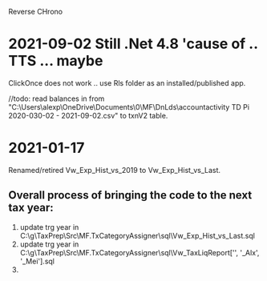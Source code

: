 ﻿Reverse CHrono

# 2021-09-02  Still .Net 4.8 'cause of .. TTS ... maybe
ClickOnce does not work .. use Rls folder as an installed/published app.

//todo: read balances in from "C:\Users\alexp\OneDrive\Documents\0\MF\DnLds\accountactivity TD Pi 2020-030-02  -  2021-09-02.csv" to txnV2 table.


# 2021-01-17
  Renamed/retired Vw_Exp_Hist_vs_2019 to Vw_Exp_Hist_vs_Last.

 ## Overall process of bringing the code to the next tax year:
  1. update trg year in C:\g\TaxPrep\Src\MF.TxCategoryAssigner\sql\Vw_Exp_Hist_vs_Last.sql
  2. update trg year in C:\g\TaxPrep\Src\MF.TxCategoryAssigner\sql\Vw_TaxLiqReport['', '_Alx', '_Mei'].sql
  3. 
